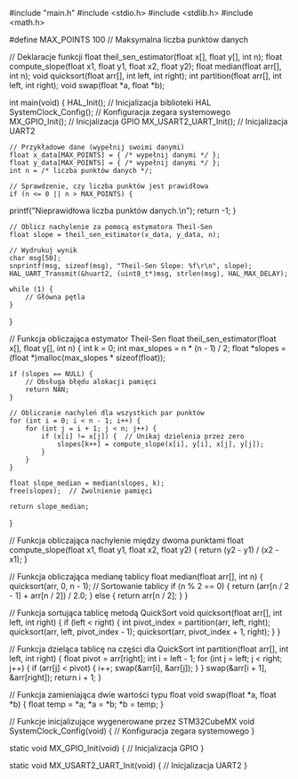#include "main.h"
#include <stdio.h>
#include <stdlib.h>
#include <math.h>

#define MAX_POINTS 100  // Maksymalna liczba punktów danych

// Deklaracje funkcji
float theil_sen_estimator(float x[], float y[], int n);
float compute_slope(float x1, float y1, float x2, float y2);
float median(float arr[], int n);
void quicksort(float arr[], int left, int right);
int partition(float arr[], int left, int right);
void swap(float *a, float *b);

int main(void) {
    HAL_Init();  // Inicjalizacja biblioteki HAL
    SystemClock_Config();  // Konfiguracja zegara systemowego
    MX_GPIO_Init();  // Inicjalizacja GPIO
    MX_USART2_UART_Init();  // Inicjalizacja UART2

    // Przykładowe dane (wypełnij swoimi danymi)
    float x_data[MAX_POINTS] = { /* wypełnij danymi */ };
    float y_data[MAX_POINTS] = { /* wypełnij danymi */ };
    int n = /* liczba punktów danych */;

    // Sprawdzenie, czy liczba punktów jest prawidłowa
    if (n <= 0 || n > MAX_POINTS) { 
printf("Nieprawidłowa liczba punktów danych.\n"); 
return -1; 
}

    // Oblicz nachylenie za pomocą estymatora Theil-Sen
    float slope = theil_sen_estimator(x_data, y_data, n);
    
    // Wydrukuj wynik
    char msg[50];
    snprintf(msg, sizeof(msg), "Theil-Sen Slope: %f\r\n", slope);
    HAL_UART_Transmit(&huart2, (uint8_t*)msg, strlen(msg), HAL_MAX_DELAY);

    while (1) {
        // Główna pętla
    }
}

// Funkcja obliczająca estymator Theil-Sen
float theil_sen_estimator(float x[], float y[], int n) {
    int k = 0;
    int max_slopes = n * (n - 1) / 2;
    float *slopes = (float *)malloc(max_slopes * sizeof(float));

    if (slopes == NULL) {
        // Obsługa błędu alokacji pamięci
        return NAN;
    }

    // Obliczanie nachyleń dla wszystkich par punktów
    for (int i = 0; i < n - 1; i++) {
        for (int j = i + 1; j < n; j++) {
            if (x[i] != x[j]) {  // Unikaj dzielenia przez zero
                slopes[k++] = compute_slope(x[i], y[i], x[j], y[j]);
            }
        }
    }

    float slope_median = median(slopes, k);
    free(slopes);  // Zwolnienie pamięci

    return slope_median;
}

// Funkcja obliczająca nachylenie między dwoma punktami
float compute_slope(float x1, float y1, float x2, float y2) {
    return (y2 - y1) / (x2 - x1);
}

// Funkcja obliczająca medianę tablicy
float median(float arr[], int n) {
    quicksort(arr, 0, n - 1);  // Sortowanie tablicy
    if (n % 2 == 0) {
        return (arr[n / 2 - 1] + arr[n / 2]) / 2.0;
    } else {
        return arr[n / 2];
    }
}

// Funkcja sortująca tablicę metodą QuickSort
void quicksort(float arr[], int left, int right) {
    if (left < right) {
        int pivot_index = partition(arr, left, right);
        quicksort(arr, left, pivot_index - 1);
        quicksort(arr, pivot_index + 1, right);
    }
}

// Funkcja dzieląca tablicę na części dla QuickSort
int partition(float arr[], int left, int right) {
    float pivot = arr[right];
    int i = left - 1;
    for (int j = left; j < right; j++) {
        if (arr[j] < pivot) {
            i++;
            swap(&arr[i], &arr[j]);
        }
    }
    swap(&arr[i + 1], &arr[right]);
    return i + 1;
}

// Funkcja zamieniająca dwie wartości typu float
void swap(float *a, float *b) {
    float temp = *a;
    *a = *b;
    *b = temp;
}

// Funkcje inicjalizujące wygenerowane przez STM32CubeMX
void SystemClock_Config(void) {
    // Konfiguracja zegara systemowego
}

static void MX_GPIO_Init(void) {
    // Inicjalizacja GPIO
}

static void MX_USART2_UART_Init(void) {
    // Inicjalizacja UART2
}

